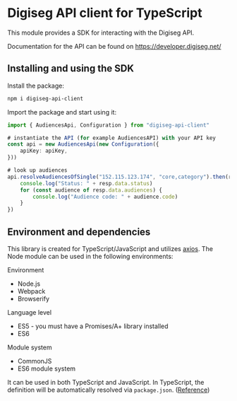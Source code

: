 # Digiseg API client for TypeScript

This module provides a SDK for interacting with the Digiseg API.

Documentation for the API can be found on https://developer.digiseg.net/

## Installing and using the SDK

Install the package:

```sh
npm i digiseg-api-client
```

Import the package and start using it:

```typescript
import { AudiencesApi, Configuration } from "digiseg-api-client"

# instantiate the API (for example AudiencesAPI) with your API key
const api = new AudiencesApi(new Configuration({
    apiKey: apiKey,
}))

# look up audiences
api.resolveAudiencesOfSingle("152.115.123.174", "core,category").then(resp => {
    console.log("Status: " + resp.data.status)
    for (const audience of resp.data.audiences) {
        console.log("Audience code: " + audience.code)
    }
})
```

## Environment and dependencies

This library is created for TypeScript/JavaScript and utilizes [axios](https://github.com/axios/axios). The Node module can be used in the following environments:

Environment
* Node.js
* Webpack
* Browserify

Language level
* ES5 - you must have a Promises/A+ library installed
* ES6

Module system
* CommonJS
* ES6 module system

It can be used in both TypeScript and JavaScript. In TypeScript, the definition will be automatically resolved via `package.json`. ([Reference](https://www.typescriptlang.org/docs/handbook/declaration-files/consumption.html))

